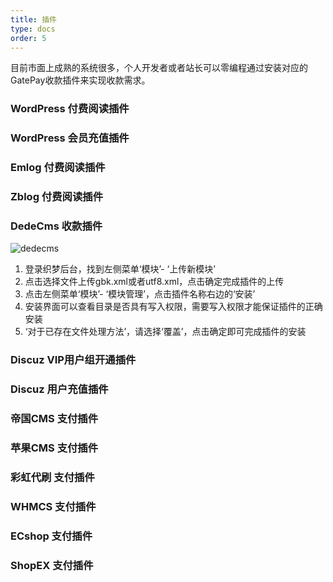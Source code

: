 ```yaml
---
title: 插件
type: docs
order: 5
---
```

目前市面上成熟的系统很多，个人开发者或者站长可以零编程通过安装对应的GatePay收款插件来实现收款需求。


### WordPress 付费阅读插件

### WordPress 会员充值插件

### Emlog 付费阅读插件

### Zblog 付费阅读插件

### DedeCms 收款插件
![dedecms](https://gatepay.gatecdn.com/assets/img/plugin/dede.png)

1. 登录织梦后台，找到左侧菜单‘模块’- ‘上传新模块’
2. 点击选择文件上传gbk.xml或者utf8.xml，点击确定完成插件的上传
3. 点击左侧菜单‘模块’- ‘模块管理’，点击插件名称右边的‘安装’
4. 安装界面可以查看目录是否具有写入权限，需要写入权限才能保证插件的正确安装
5. ‘对于已存在文件处理方法’，请选择‘覆盖’，点击确定即可完成插件的安装



### Discuz VIP用户组开通插件

### Discuz 用户充值插件

### 帝国CMS 支付插件

### 苹果CMS 支付插件

### 彩虹代刷 支付插件

### WHMCS 支付插件

### ECshop 支付插件

### ShopEX 支付插件


